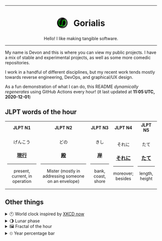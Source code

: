***

<h1 align="center">
<sub>
    <img src="readme/resources/avatar.png" height="36">
</sub>
&nbsp;
Gorialis
</h1>
<p align="center">
Hello! I like making tangible software.
</p>

***

My name is Devon and this is where you can view my public projects. I have a mix of stable and experimental projects, as well as some more comedic repositories.

I work in a handful of different disciplines, but my recent work tends mostly towards reverse engineering, DevOps, and graphical/UX design.

As a fun demonstration of what I can do, this README *dynamically regenerates* using GitHub Actions every hour! (it last updated at **11:05 UTC, 2020-12-01**)

<h2>JLPT words of the hour</h2>
<table>
    <tr>
        <th>JLPT N1</th>
        <th>JLPT N2</th>
        <th>JLPT N3</th>
        <th>JLPT N4</th>
        <th>JLPT N5</th>
    </tr>
    <tr>
        <td>
            <p align="center">げんこう</p>
            <h3 align="center"><b><a href="https://jisho.org/search/%E7%8F%BE%E8%A1%8C">現行</a></b></h3>
            <hr>
            <p align="center">present,<wbr> current,<wbr> in operation</p>
        </td>
        <td>
            <p align="center">どの</p>
            <h3 align="center"><b><a href="https://jisho.org/search/%E6%AE%BF">殿</a></b></h3>
            <hr>
            <p align="center">Mister (mostly in addressing someone on an envelope)</p>
        </td>
        <td>
            <p align="center">きし</p>
            <h3 align="center"><b><a href="https://jisho.org/search/%E5%B2%B8">岸</a></b></h3>
            <hr>
            <p align="center">bank,<wbr> coast,<wbr> shore</p>
        </td>
        <td>
            <p align="center">それに</p>
            <h3 align="center"><b><a href="https://jisho.org/search/%E3%81%9D%E3%82%8C%E3%81%AB">それに</a></b></h3>
            <hr>
            <p align="center">moreover;<br> besides</p>
        </td>
        <td>
            <p align="center">たて</p>
            <h3 align="center"><b><a href="https://jisho.org/search/%E3%81%9F%E3%81%A6">たて</a></b></h3>
            <hr>
            <p align="center">length,<wbr> height</p>
        </td>
    </tr>
</table>

<h2>Other things</h2>
<details>
<summary>🕚  World clock inspired by <a href="https://xkcd.com/now">XKCD now</a></summary>

> <img src="generated/now.png" width="512">

</details>
<details>
<summary>🌖 Lunar phase</summary>

The moon is approximately 57.29% through its phase (Waning Gibbous).

</details>
<details>
<summary>&#x1f5bc; Fractal of the hour</summary>

> <img src="generated/fractal.png" width="512">

</details>
<details>
<summary>&#x23f2; Year percentage bar</summary>
<pre><code>2020 [██████████████████▁▁] 91.66%</code></pre>
</details>
